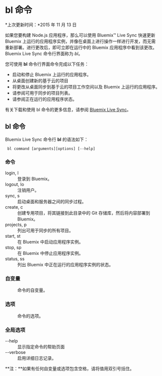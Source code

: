 # bl 命令

*上次更新时间：*2015 年 11 月 13 日

如果您要构建 Node.js 应用程序，那么可以使用 Bluemix™ Live Sync 快速更新 Bluemix 上运行的应用程序实例，并像在桌面上进行操作一样进行开发，而无需重新部署。进行更改后，即可立即在运行中的 Bluemix 应用程序中看到该更改。Bluemix Live Sync 命令行界面称为 *bl*。

您可使用 **bl** 命令行界面命令完成以下任务：

* 启动和停止 Bluemix 上运行的应用程序。
* 从桌面创建新的基于云的项目
* 将更改从桌面同步到基于云的项目工作空间以及 Bluemix 上运行的应用程序。
* 请参阅可用于同步的项目列表。
* 请参阅正在运行的应用程序状态。

有关下载和使用 bl 命令的更多信息，请参阅 [Bluemix Live Sync](https://www.ng.bluemix.net/docs/manageapps/bluemixlive.html#bluemixlive)。

## bl 命令

Bluemix Live Sync 命令行 **bl** 的语法如下：

``` bl command [arguments][options] [--help]```

### 命令
<dl>
<dt>login, l</dt>
<dd>登录到 Bluemix。</dd>
<dt>logout, lo</dt>
<dd>注销用户。</dd>
<dt>sync, s</dt>
<dd>启动桌面和服务器之间的同步过程。</dd>
<dt>create, c</dt>
<dd>创建专用项目，将其链接到此目录中的 Git 存储库，然后将内容部署到 Bluemix。</dd>
<dt>projects, p</dt>
<dd>列出可用于同步的所有项目。</dd>
<dt>start, st</dt>
<dd>在 Bluemix 中启动应用程序实例。</dd>
<dt>stop, sp</dt>
<dd>在 Bluemix 中停止应用程序实例。</dd>
<dt>status, ss</dt>
<dd>列出 Bluemix 中正在运行的应用程序实例的状态。</dd>
</dl>

### 自变量
<dl>
<dd>命令的自变量。</dd>
</dl>

### 选项
<dl>
<dd>命令的选项。</dd>
</dl>

### 全局选项
<dl>
<dt>--help</dt>
<dd>显示指定命令的帮助页面</dd>
<dt>--verbose</dt>
<dd>启用详细日志记录。</dd>
</dl>

**注：**如果有任何自变量或选项包含空格，请将值用双引号括住。
